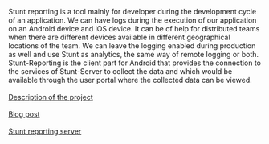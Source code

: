 Stunt reporting is a tool mainly for developer during the development cycle of an application. We can have logs during the execution of our application on an Android device and iOS device. It can be of help for distributed teams when there are different devices available in different geographical locations of the team. We can leave the logging enabled during production as well and use Stunt as analytics, the same way of remote logging or both.
Stunt-Reporting is the client part for Android that provides the connection to the services of Stunt-Server to collect the data and which would be available through the user portal where the collected data can be viewed.
<br><br>
<a href="https://ektodorov.github.io/stunt-reporting-server/">Description of the project</a><br><br>
<a href="http://techzealous.blogspot.bg/2016/12/introducing-stunt-developer-analytics.html">Blog post</a><br><br>
<a href="https://github.com/ektodorov/stunt-reporting-server">Stunt reporting server</a>
